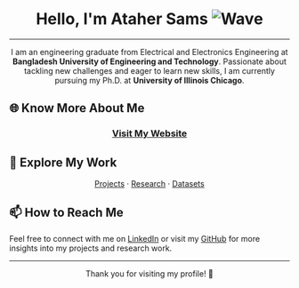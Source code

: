 <head>
  <meta name="google-site-verification" content="f1kc537pLQWwNrtbOFQzxqRoQa5kd11JfufzfnZjf-w" />
</head>

<div align="center">

# Hello, I'm Ataher Sams ![Wave](https://media.giphy.com/media/hvRJCLFzcasrR4ia7z/giphy.gif)

---

I am an engineering graduate from Electrical and Electronics Engineering at **Bangladesh University of Engineering and Technology**. Passionate about tackling new challenges and eager to learn new skills, I am currently pursuing my Ph.D. at **University of Illinois Chicago**.

</div>

## 🌐 Know More About Me

<div align="center">

### [Visit My Website](https://asnsams.github.io/)

</div>

## 🚀 Explore My Work

<div align="center">

[Projects](https://asnsams.github.io/Academic-Projects.html) · 
[Research](https://asnsams.github.io/Publications.html) · 
[Datasets](https://asnsams.github.io/Dataset-and-Tools.html)

</div>

## 📫 How to Reach Me

Feel free to connect with me on [LinkedIn](https://www.linkedin.com/in/ataher-sams/) or visit my [GitHub](https://github.com/asnsams) for more insights into my projects and research work.

---

<div align="center">

Thank you for visiting my profile! 🌟

</div>
